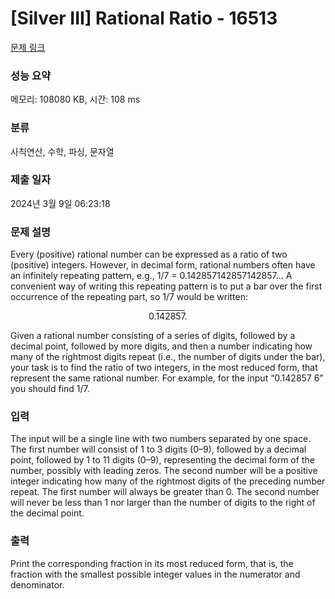 # [Silver III] Rational Ratio - 16513 

[문제 링크](https://www.acmicpc.net/problem/16513) 

### 성능 요약

메모리: 108080 KB, 시간: 108 ms

### 분류

사칙연산, 수학, 파싱, 문자열

### 제출 일자

2024년 3월 9일 06:23:18

### 문제 설명

<p>Every (positive) rational number can be expressed as a ratio of two (positive) integers. However, in decimal form, rational numbers often have an infinitely repeating pattern, e.g., 1/7 = 0.142857142857142857... A convenient way of writing this repeating pattern is to put a bar over the first occurrence of the repeating part, so 1/7 would be written:</p>

<p style="text-align: center;">0.<span style="text-decoration: overline;">142857</span>.</p>

<p>Given a rational number consisting of a series of digits, followed by a decimal point, followed by more digits, and then a number indicating how many of the rightmost digits repeat (i.e., the number of digits under the bar), your task is to find the ratio of two integers, in the most reduced form, that represent the same rational number. For example, for the input “0.142857 6” you should find 1/7.</p>

### 입력 

 <p>The input will be a single line with two numbers separated by one space. The first number will consist of 1 to 3 digits (0–9), followed by a decimal point, followed by 1 to 11 digits (0–9), representing the decimal form of the number, possibly with leading zeros. The second number will be a positive integer indicating how many of the rightmost digits of the preceding number repeat. The first number will always be greater than 0. The second number will never be less than 1 nor larger than the number of digits to the right of the decimal point.</p>

### 출력 

 <p>Print the corresponding fraction in its most reduced form, that is, the fraction with the smallest possible integer values in the numerator and denominator.</p>

